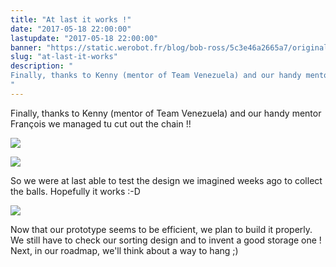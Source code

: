 ```yaml
---
title: "At last it works !"
date: "2017-05-18 22:00:00"
lastupdate: "2017-05-18 22:00:00"
banner: "https://static.werobot.fr/blog/bob-ross/5c3e46a2665a7/original.jpg"
slug: "at-last-it-works"
description: " 
Finally, thanks to Kenny (mentor of Team Venezuela) and our handy mentor François we managed tu cut out the chain !!
"
---
```

Finally, thanks to Kenny (mentor of Team Venezuela) and our handy mentor François we managed tu cut out the chain !!

![](https://static.werobot.fr/blog/bob-ross/5c3e46a2665a7/50.jpg)

![](https://static.werobot.fr/blog/bob-ross/5c3e46a354c46/50.jpg)

So we were at last able to test the design we imagined weeks ago to collect the balls. Hopefully it works :-D

![](https://static.werobot.fr/blog/bob-ross/5c3e46a3c5ba7/50.jpg)

Now that our prototype seems to be efficient, we plan to build it properly.
We still have to check our sorting design and to invent a good storage one !
Next, in our roadmap, we'll think about a way to hang ;)
    